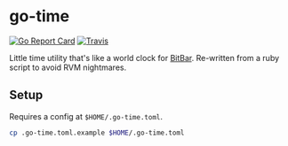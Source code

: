 # go-time
[![Go Report Card](https://goreportcard.com/badge/github.com/mjohnsey/go-time)](https://goreportcard.com/report/github.com/mjohnsey/go-time)
[![Travis](https://travis-ci.org/mjohnsey/go-time.svg?branch=master)](https://travis-ci.org/mjohnsey/go-time)

Little time utility that's like a world clock for [BitBar](https://getbitbar.com). Re-written from a ruby script to avoid RVM nightmares.

## Setup
Requires a config at `$HOME/.go-time.toml`.

```bash
cp .go-time.toml.example $HOME/.go-time.toml
```
